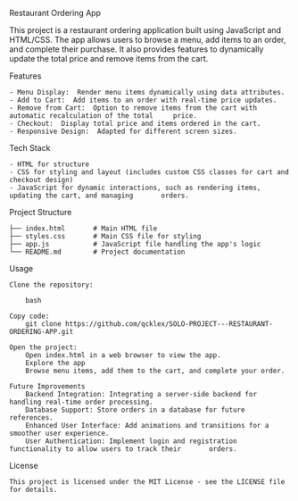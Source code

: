 
Restaurant Ordering App

This project is a restaurant ordering application built using JavaScript and HTML/CSS. The app allows users to browse a menu, add items to an order, and complete their purchase. It also provides features to dynamically update the total price and remove items from the cart.

Features

	- Menu Display:  Render menu items dynamically using data attributes.
	- Add to Cart:  Add items to an order with real-time price updates.
	- Remove from Cart:  Option to remove items from the cart with automatic recalculation of the total 	price.
	- Checkout:  Display total price and items ordered in the cart.
	- Responsive Design:  Adapted for different screen sizes.

Tech Stack

	- HTML for structure
	- CSS for styling and layout (includes custom CSS classes for cart and checkout design)
	- JavaScript for dynamic interactions, such as rendering items, updating the cart, and managing 	  orders.

Project Structure

	├── index.html       # Main HTML file
	├── styles.css       # Main CSS file for styling
	├── app.js           # JavaScript file handling the app's logic
	└── README.md        # Project documentation

Usage

	Clone the repository:

		bash

	Copy code:
		git clone https://github.com/qcklex/SOLO-PROJECT---RESTAURANT-ORDERING-APP.git

	Open the project:
		Open index.html in a web browser to view the app.
		Explore the app
		Browse menu items, add them to the cart, and complete your order.

	Future Improvements
		Backend Integration: Integrating a server-side backend for handling real-time order processing.
		Database Support: Store orders in a database for future references.
		Enhanced User Interface: Add animations and transitions for a smoother user experience.
		User Authentication: Implement login and registration functionality to allow users to track their 		orders.

License

	This project is licensed under the MIT License - see the LICENSE file for details.

